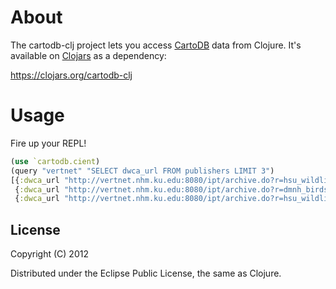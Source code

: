 # About

The cartodb-clj project lets you access [CartoDB](http://cartodb.com) data from Clojure. It's available on [Clojars](http://clojars.com) as a dependency:

https://clojars.org/cartodb-clj

# Usage

Fire up your REPL!

```clojure
(use `cartodb.cient)
(query "vertnet" "SELECT dwca_url FROM publishers LIMIT 3")
[{:dwca_url "http://vertnet.nhm.ku.edu:8080/ipt/archive.do?r=hsu_wildlife_birds"} 
 {:dwca_url "http://vertnet.nhm.ku.edu:8080/ipt/archive.do?r=dmnh_birds"} 
 {:dwca_url "http://vertnet.nhm.ku.edu:8080/ipt/archive.do?r=hsu_wildlife_birds"}]
```

## License

Copyright (C) 2012

Distributed under the Eclipse Public License, the same as Clojure.
